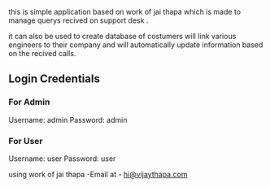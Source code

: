 

this is simple application based on work of jai thapa which is made to manage querys recived on support desk .

it can also be used to create database of costumers will link various engineers to their company and will automatically update information based on the recived calls.


## Login Credentials
### For Admin
Username: admin
Password: admin

### For User
Username: user
Password: user

using work of jai thapa -Email at - hi@vijaythapa.com
